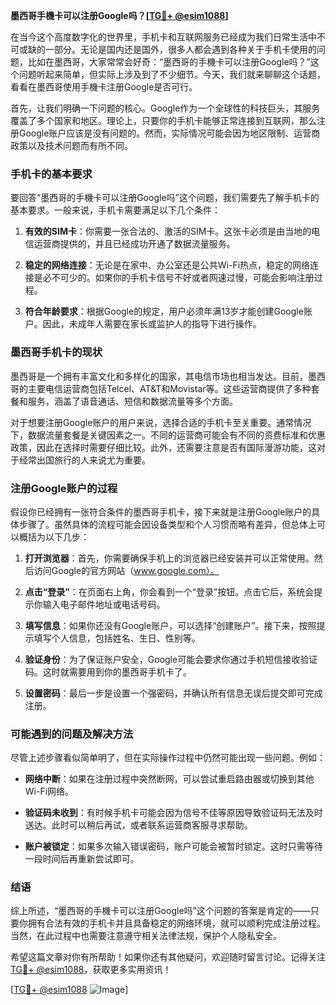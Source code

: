 **墨西哥手機卡可以注册Google吗？[[TG💪+ @esim1088](https://t.me/s/esim1088)]**

在当今这个高度数字化的世界里，手机卡和互联网服务已经成为我们日常生活中不可或缺的一部分。无论是国内还是国外，很多人都会遇到各种关于手机卡使用的问题，比如在墨西哥，大家常常会好奇：“墨西哥的手機卡可以注册Google吗？”这个问题听起来简单，但实际上涉及到了不少细节。今天，我们就来聊聊这个话题，看看在墨西哥使用手機卡注册Google是否可行。

首先，让我们明确一下问题的核心。Google作为一个全球性的科技巨头，其服务覆盖了多个国家和地区。理论上，只要你的手机卡能够正常连接到互联网，那么注册Google账户应该是没有问题的。然而，实际情况可能会因为地区限制、运营商政策以及技术问题而有所不同。

### 手机卡的基本要求

要回答“墨西哥的手機卡可以注册Google吗”这个问题，我们需要先了解手机卡的基本要求。一般来说，手机卡需要满足以下几个条件：

1. **有效的SIM卡**：你需要一张合法的、激活的SIM卡。这张卡必须是由当地的电信运营商提供的，并且已经成功开通了数据流量服务。

2. **稳定的网络连接**：无论是在家中、办公室还是公共Wi-Fi热点，稳定的网络连接是必不可少的。如果你的手机卡信号不好或者网速过慢，可能会影响注册过程。

3. **符合年龄要求**：根据Google的规定，用户必须年满13岁才能创建Google账户。因此，未成年人需要在家长或监护人的指导下进行操作。

### 墨西哥手机卡的现状

墨西哥是一个拥有丰富文化和多样化的国家，其电信市场也相当发达。目前，墨西哥的主要电信运营商包括Telcel、AT&T和Movistar等。这些运营商提供了多种套餐和服务，涵盖了语音通话、短信和数据流量等多个方面。

对于想要注册Google账户的用户来说，选择合适的手机卡至关重要。通常情况下，数据流量套餐是关键因素之一。不同的运营商可能会有不同的资费标准和优惠政策，因此在选择时需要仔细比较。此外，还需要注意是否有国际漫游功能，这对于经常出国旅行的人来说尤为重要。

### 注册Google账户的过程

假设你已经拥有一张符合条件的墨西哥手机卡，接下来就是注册Google账户的具体步骤了。虽然具体的流程可能会因设备类型和个人习惯而略有差异，但总体上可以概括为以下几步：

1. **打开浏览器**：首先，你需要确保手机上的浏览器已经安装并可以正常使用。然后访问Google的官方网站（www.google.com）。

2. **点击“登录”**：在页面右上角，你会看到一个“登录”按钮。点击它后，系统会提示你输入电子邮件地址或电话号码。

3. **填写信息**：如果你还没有Google账户，可以选择“创建账户”。接下来，按照提示填写个人信息，包括姓名、生日、性别等。

4. **验证身份**：为了保证账户安全，Google可能会要求你通过手机短信接收验证码。这时就需要用到你的墨西哥手机卡了。

5. **设置密码**：最后一步是设置一个强密码，并确认所有信息无误后提交即可完成注册。

### 可能遇到的问题及解决方法

尽管上述步骤看似简单明了，但在实际操作过程中仍然可能出现一些问题。例如：

- **网络中断**：如果在注册过程中突然断网，可以尝试重启路由器或切换到其他Wi-Fi网络。
  
- **验证码未收到**：有时候手机卡可能会因为信号不佳等原因导致验证码无法及时送达。此时可以稍后再试，或者联系运营商客服寻求帮助。

- **账户被锁定**：如果多次输入错误密码，账户可能会被暂时锁定。这时只需等待一段时间后再重新尝试即可。

### 结语

综上所述，“墨西哥的手機卡可以注册Google吗”这个问题的答案是肯定的——只要你拥有合法有效的手机卡并且具备稳定的网络环境，就可以顺利完成注册过程。当然，在此过程中也需要注意遵守相关法律法规，保护个人隐私安全。

希望这篇文章对你有所帮助！如果你还有其他疑问，欢迎随时留言讨论。记得关注[TG💪+ @esim1088](https://t.me/s/esim1088)，获取更多实用资讯！

[[TG💪+ @esim1088](https://t.me/s/esim1088) ![Image](https://i.postimg.cc/4NQfJmqS/Snipaste-2025-05-13-00-14-12.png)]